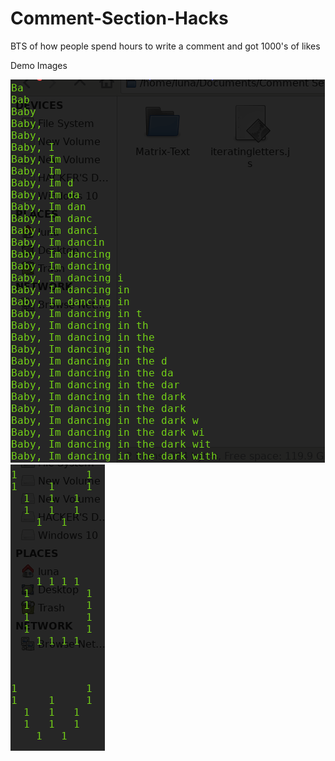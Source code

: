 # Comment-Section-Hacks
BTS of how people spend hours to write a comment and got 1000's of likes

Demo Images

![alt text](https://github.com/LunaticHacker/Comment-Section-Hacks/blob/master/Comment%20Section%20Hacks/eg_images/ittext.png "iterating Text")
![alt text](https://github.com/LunaticHacker/Comment-Section-Hacks/blob/master/Comment%20Section%20Hacks/eg_images/matrixtext.png "Matrix Text")
